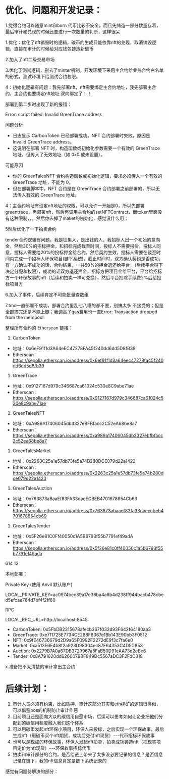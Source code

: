 # 优化、问题和开发记录：

1.觉得合约可以随意mint和burn 代币比较不安全，而且先铸造一部分数量存着，最后审计和兑现的时候还要进行一次数量的判断，这样很呆

1.优化：优化了nft销毁时的逻辑，碳币的生成只能依靠nft的兑现，取消销毁逻辑，直接在审计的时候给对应钱包铸造新碳币

2.加入了nft二级交易市场

3.优化了测试逻辑，删去了minter机制，开发环境下采用主合约给业务合约白名单的形式，测试环境下给测试合约权限。

4：初始化逻辑有问题：我先部署nft，nft需要绑定主合约地址，我先部署主合约，主合约也要绑定nft地址  双向绑定了！！

部署到第二步时出现了新的报错：

Error: script failed: Invalid GreenTrace address

问题分析

* 日志显示 CarbonToken 已经部署成功，NFT 合约部署时失败，原因是 Invalid GreenTrace address。
* 这说明在部署 NFT 时，构造函数或初始化参数需要一个有效的 GreenTrace 地址，但传入了无效地址（如 0x0 或未设置）。

可能原因

* 你的 GreenTalesNFT 合约构造函数或初始化逻辑，要求必须传入一个有效的 GreenTrace 地址，不能为 0。
* 但在部署脚本中，NFT 合约是在 GreenTrace 合约部署之前部署的，所以无法传入有效的 GreenTrace 地址。

4：主合约地址有设定nft地址的权限，可以允许一开始是0，所以先部署greentrace，再部署nft，然后再调用主合约的setNFTContract，而token里面没有这种限制，，，然后你去掉了maket的初始化，感觉没什么用；

5然后优化了一下拍卖合约

tender合约逻辑有问题，我是征集人，是出钱的人，我招标人出一个初始的意向金，然后30%的招标押金，和招标完成截至时间，投标人不需要报价，投标人同意，投标人需要给20%的投标押金给合约，然后契约生效，投标人需要在截至时间内完成一个招标人环保项目(链下系统)，截止时间时，双方确认契约是否成功，有一方确认不成功的话，合约结束，一共50%的押金退还给平台，（后续平台链下决定分配和权限），成功的话双方退还押金，招标方把项目金给平台，平台给招标方一个环保故事的nft（后续和拍卖一样可兑换），然后平台扣除手续费2%后给投标项目方

6.加入了事件，后续肯定不可能批量查数组

7.tmd一直部署不成功，部署合约里乱七八糟的都不要，别搞太多 不接受的；但是全部搞完还是不能上链；我调高了gas费用也一直Error: Transaction dropped from the mempool:

整理所有合约的 Etherscan 链接：

1. CarbonToken

* 地址：0x6eF91f1d3A64eEC47278FA45f240dd6dd5D8fB39
* Etherscan：https://sepolia.etherscan.io/address/0x6ef91f1d3a64eec47278fa45f240dd6dd5d8fb39

1. GreenTrace

* 地址：0x9127167d979c346687ca61024c530e8C9abe71ae
* Etherscan：https://sepolia.etherscan.io/address/0x9127167d979c346687ca61024c530e8c9abe71ae

1. GreenTalesNFT

* 地址：0xA989A17406045db3327eBFBfacc2C52eA68be8a7
* Etherscan：https://sepolia.etherscan.io/address/0xa989a17406045db3327ebfbfacc2c52ea68be8a7

1. GreenTalesMarket

* 地址：0x2263C25a1e57db73fe5a74B280DCE079d22a1423
* Etherscan：https://sepolia.etherscan.io/address/0x2263c25a1e57db73fe5a74b280dce079d22a1423

1. GreenTalesAuction

* 地址：0x763873aBaaEf83FA33daeECBEB4701678654Cb69
* Etherscan：https://sepolia.etherscan.io/address/0x763873abaaef83fa33daeecbeb4701678654cb69

1. GreenTalesTender

* 地址：0x5F26e81C0Ff40050c1A5B6793f55b7791ef49adA
* Etherscan：https://sepolia.etherscan.io/address/0x5f26e81c0ff40050c1a5b6793f55b7791ef49ada

614 12

本地部署：

Private Key (使用 Anvil 默认账户)

LOCAL_PRIVATE_KEY=ac0974bec39a17e36ba4a6b4d238ff944bacb478cbed5efcae784d7bf4f2ff80

RPC

LOCAL_RPC_URL=http://localhost:8545

* CarbonToken: 0x5FbDB2315678afecb367f032d93F642f64180aa3
* GreenTrace: 0xe7f1725E7734CE288F8367e1Bb143E90bb3F0512
* NFT: 0x9fE46736679d2D9a65F0992F2272dE9f3c7fa6e0
* Market: 0xa513E6E4b8f2a923D98304ec87F64353C4D5C853
* Auction: 0x2279B7A0a67DB3729967a5FaB50D91eAA73d2eBe6
* Tender: 0x8A791620dd6260079BF849Dc5567aDC3F2FdC318

x.准备把不太清楚的审计拿出主合约

# 后续计划：

1. 审计人员必须有约束，比如质押，审计这部分其实和eth挖矿的逻辑很类似，可以借鉴pos的机制防止审计作恶
2. 目前项目还是面向大众的碳信用自愿市场，后续可以思考如何让企业把他们分配到的碳信用额度融入我们这个体系
3. 可以用碳币发起nft环保小项目，环保人来投标，之后实现一个环保故事，最后生成nft（用碳币买个nft期货，成功后交付nft现货）---代币招标环保故事
4. 也可以是现成的环保故事，环保人发起nft拍卖，拍卖成功铸造nft（把现实项目定价为nft现货）---环保故事招标代币
5. 拍卖和审计部分的合约，是否给链上带来了太多没必要记录的信息？是否信息记录在链下，我的nft信息肯定是链下系统记录的

感觉有问题待解决的部分：
